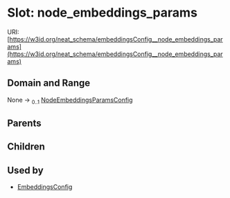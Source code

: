 
# Slot: node_embeddings_params




URI: [https://w3id.org/neat_schema/embeddingsConfig__node_embeddings_params](https://w3id.org/neat_schema/embeddingsConfig__node_embeddings_params)


## Domain and Range

None &#8594;  <sub>0..1</sub> [NodeEmbeddingsParamsConfig](NodeEmbeddingsParamsConfig.md)

## Parents


## Children


## Used by

 * [EmbeddingsConfig](EmbeddingsConfig.md)
